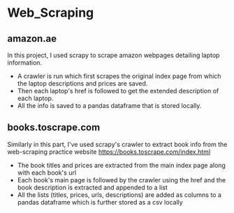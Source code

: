 # Web_Scraping
## amazon.ae
In this project, I used scrapy to scrape amazon webpages detailing laptop information.
- A crawler is run which first scrapes the original index page from which the laptop descriptions and prices are saved.
- Then each laptop's href is followed to get the extended description of each laptop.
- All the info is saved to a pandas dataframe that is stored locally.

## books.toscrape.com
Similarly in this part, I've used scrapy's crawler to extract book info from the web-scraping practice website <https://books.toscrape.com/index.html>
- The book titles and prices are extracted from the main index page along with each book's url
- Each book's main page is followed by the crawler using the href and the book description is extracted and appended to a list
- All the lists (titles, prices, urls, descriptions) are added as columns to a pandas dataframe which is further stored as a csv locally
